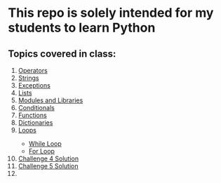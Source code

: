 # This repo is solely intended for my students to learn Python

<h2>Topics covered in class:</h2>
<ol>
  <li><a href="https://github.com/dunieskiotano/python/blob/master/Operators/operators.py" target="_blank">Operators</a></li>
  <li><a href="https://github.com/dunieskiotano/python/blob/master/Strings/strings.py" target="_blank">Strings</a></li>
  <li><a href="https://github.com/dunieskiotano/python/blob/master/Exceptions/exceptions.py" target="_blank">Exceptions</a></li>
  <li><a href="https://github.com/dunieskiotano/python/tree/master/Lists" target="_blank">Lists</a></li>
   <li><a href="https://github.com/dunieskiotano/python/tree/master/Modules-and-Libraries">Modules and Libraries</a></li>
  <li><a href="https://github.com/dunieskiotano/python/tree/master/Conditionals">Conditionals</a></li>
  <li><a href="https://github.com/dunieskiotano/python/tree/master/Functions">Functions</a></li>
  <li><a href="https://github.com/dunieskiotano/python/blob/master/Dictionaries/dictionaries.py">Dictionaries</a></li>
  <li><a href="https://github.com/dunieskiotano/python/tree/master/Loops">Loops</a></li> 
  <ul>
    <li><a href="https://github.com/dunieskiotano/python/blob/master/Loops/while-loop.py">While Loop</a></li>   
    <li><a href="https://github.com/dunieskiotano/python/blob/master/Loops/for-loop.py">For Loop</a></li> 
  </ul>
  <li><a href="https://github.com/dunieskiotano/python/blob/master/Challenge%204%20Solution/challenge4.py" target="_blank">Challenge 4 Solution</a></li>
  <li><a href="https://github.com/dunieskiotano/python/blob/master/Challenge%205%20Solution/Challenge5_Part1.py" target="_blank">Challenge 5 Solution</a></li>
  <li><a href="#" target="_blank"></a></li>
</ol>



